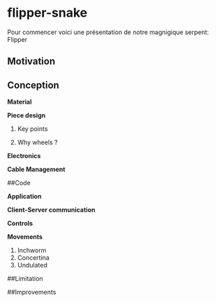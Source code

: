 # flipper-snake
Pour commencer voici une présentation de notre magnigique serpent: Flipper
## Motivation 

## Conception

  **Material**

  **Piece design**

  1. Key points

  2. Why wheels ?

  **Electronics**

  **Cable Management**
  
##Code

  **Application**

  **Client-Server communication**

  **Controls**

  **Movements**
  1. Inchworm
  2. Concertina
  3. Undulated

##Limitation

##Improvements

